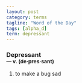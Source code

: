 ```yaml
---
layout: post
category: terms
tagline: "Word of the Day"
tags: [alpha_d]
term: depressant
---
```


<h3>Depressant<br/> <small>&mdash; v. (de<span>&middot;</span>pres<span>&middot;</span>sant)</small></h3>
<p><ol>
<li>to make a bug sad</li>
</ol></p>
